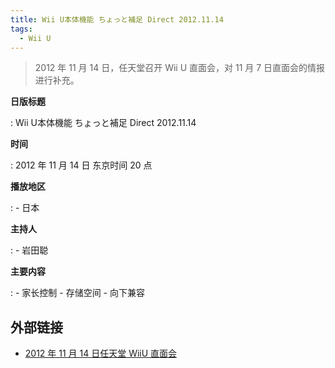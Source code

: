 ```yaml
---
title: Wii U本体機能 ちょっと補足 Direct 2012.11.14
tags:
  - Wii U
---
```


> 2012 年 11 月 14 日，任天堂召开 Wii U 直面会，对 11 月 7 日直面会的情报进行补充。

**日版标题**

:   Wii U本体機能 ちょっと補足 Direct 2012.11.14

**时间**

:   2012 年 11 月 14 日 东京时间 20 点

**播放地区**

:   - 日本

**主持人**

:   - 岩田聪

**主要内容**

:   - 家长控制
    - 存储空间
    - 向下兼容

## 外部链接

- [2012 年 11 月 14 日任天堂 WiiU 直面会](https://www.bilibili.com/video/BV1DJ411i7Q4/)

